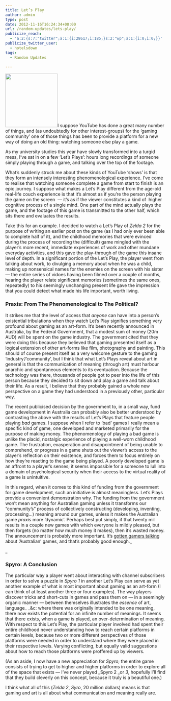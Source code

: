 ```yaml
---
title: Let’s Play
author: admin
type: post
date: 2012-11-16T16:24:34+00:00
url: /random-updates/lets-play/
publicize_reach:
  - 'a:2:{s:7:"twitter";a:1:{i:28617;i:185;}s:2:"wp";a:1:{i:0;i:0;}}'
publicize_twitter_user:
  - hotelsdown
tags:
  - Random Updates

---
```

[<img class="alignleft  wp-image-211" title="752px-SNES-SFAM-Controllers" alt="" src="http://doubledashgames.com/subdomains/exportingblogs/wp-content/uploads/2012/11/752px-snes-sfam-controllers.jpg?w=293" height="168" width="164" srcset="http://doubledashgames.com/subdomains/exportingblogs/wp-content/uploads/2012/11/752px-snes-sfam-controllers.jpg 752w, http://doubledashgames.com/subdomains/exportingblogs/wp-content/uploads/2012/11/752px-snes-sfam-controllers-294x300.jpg 294w" sizes="(max-width: 164px) 100vw, 164px" />][1]I suppose YouTube has done a great many number of things, and (as undoubtedly for other interest-groups) for the &#8216;gaming community&#8217; one of those things has been to provide a platform for a new way of doing an old thing: watching someone else play a game.

As my university studies this year have slowly transformed into a turgid mess, I&#8217;ve sat in on a few &#8216;Let&#8217;s Plays&#8217;: hours long recordings of someone simply playing through a game, and talking over the top of the footage.

What&#8217;s suddenly struck me about these kinds of YouTube &#8216;shows&#8217; is that they form an intensely interesting phenomenological experience. I&#8217;ve come to realise that watching someone complete a game from start to finish is an epic journey. I suppose what makes a Let&#8217;s Play different from the age-old real-life couch experience is that it&#8217;s almost as if you&#8217;re the person playing the game on the screen  &#8212; it&#8217;s as if the viewer constitutes a kind of  higher cognitive process of a single mind. One part of the mind actually plays the game, and the footage of this game is transmitted to the other half, which sits there and evaluates the results.

Take this for an example. I decided to watch a Let&#8217;s Play of _Zelda 2_ for the purpose of writing an earlier post on the game (as I had only ever been able to complete half of it), and the childhood memories that were evinced during the process of recording the (difficult) game mingled with the player&#8217;s more recent, immediate experiences of work and other mundane everyday activities, and this gave the play-through of the game this insane level of depth. In a significant portion of the Let&#8217;s Play, the player went from talking about work, to divulging a memory about when he was a child, making up nonsensical names for the enemies on the screen with his sister &#8212; the entire series of vidoes having been filmed over a couple of months, hearing the player relate significant memories (sometimes the same ones, repeatedly) to his seemingly unchanging present life gave the impression that you could detect what made his life important, worth living.

### Praxis: From The Phenomenological to The Political?

It strikes me that the level of access that _anyone_ can have into a person&#8217;s existential tribulations when they watch Let&#8217;s Play signifies something very profound about gaming as an art-form. It&#8217;s been recently announced in Australia, by the Federal Government, that a modest sum of money (20m AUD) will be spent on the game industry. The government cited that they were doing this because they believed that gaming presented itself as a logical extension of other art-forms like film, photography and painting. This should of course present itself as a very welcome gesture to the gaming &#8216;industry&#8217;/&#8217;community&#8217;, but I think that what Let&#8217;s Plays reveal about art in general is that the communication of meaning (through art) must harbour anarchic and spontaneous elements to its eventuation. Because the technology was there, thousands of people got to peer into the life of this person because they decided to sit down and play a game and talk about their life. As a result, I believe that they probably gained a whole new perspective on a game they had understood in a previously other, particular way.

The recent publicised decision by the government to, in a small way, fund game development in Australia can probably also be better understood by contrasting the above with the results of Let&#8217;s Plays that feature people playing _bad_ games. I suppose when I refer to &#8216;bad&#8217; games I really mean a specific kind of game, one developed and marketed primarily for the purpose of making money. The phenomenology of playing a bad game is unlike the placid, nostalgic experience of playing a well-worn childhood game. The frustration, exasperation and disappointment of being unable to comprehend, or progress in a game shuts out the viewer&#8217;s access to the player&#8217;s reflection on their existence, and forces them to focus entirely on how they&#8217;re reacting to the game being played. A poorly developed game is an affront to a player&#8217;s senses; it seems impossible for a someone to lull into a domain of psychological security when their access to the virtual reality of a game is unintuitive.

In this regard, when it comes to this kind of funding from the government for game development, such an initiative is almost meaningless. Let&#8217;s Plays provide a convenient demonstration why. The funding from the government won&#8217;t mean anything for Australian gaming unless it transforms our &#8220;community&#8217;s&#8221; process of collectively constructing (developing, inventing, processing&#8230;) meaning around our games, unless it makes the Australian game _praxis_ more &#8216;dynamic&#8217;. Perhaps best put simply, if that twenty mil results in a couple new games with which everyone is mildly pleased, but then forgets (no matter how much money it makes), then it&#8217;s wasted money. The announcement is probably more important. It&#8217;s [gotten gamers talking][2] about &#8216;Australian&#8217; games, and that&#8217;s probably good enough._
  
_ 

### Spyro: A Conclusion

The particular way a player went about interacting with channel subscribers in order to solve a puzzle in _Spyro 1_ in another Let&#8217;s Play can serve as yet another example of what is most important about gaming as an art-form (I can think of at least another three or four examples). The way players discover tricks and short-cuts in games and pass them on &#8212; in a seemingly organic manner &#8212; between themselves illustrates the _essence_ of art, language_ _&c: where there was originally intended to be one meaning, there now exists the potential for an infinite number of meanings. It seems that there exists, when a game is played, an over-determination of meaning. With respect to this Let&#8217;s Play, the particular player involved had spent their entire childhood never understanding how to reach certain platforms in certain levels, because two or more different perspectives of those platforms were needed in order to understand where they were placed in their respective levels. Varying conflicting, but equally valid suggestions about how to reach those platforms were proffered up by viewers.

(As an aside, I now have a new appreciation for _Spyro_; the entire game consists of trying to get to higher and higher platforms in order to explore all of the space that exists &#8212; I&#8217;ve never played _Spyro 2 _or _3_, hopefully I&#8217;ll find that they build cleverly on this concept, because it truly is a beautiful one.)

I think what all of this (_Zelda 2_, _Syro_, 20 million dollars) means is that gaming and art is all about what communication and meaning really are.

 [1]: http://doubledashgames.com/subdomains/exportingblogs/wp-content/uploads/2012/11/752px-snes-sfam-controllers.jpg
 [2]: http://www.kotaku.com.au/2012/11/what-does-20-million-of-federal-funding-mean-for-the-australian-games-industry/
